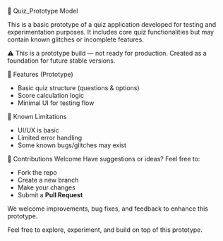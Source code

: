 🧪 Quiz_Prototype Model

This is a basic prototype of a quiz application developed for testing and experimentation purposes. It includes core quiz functionalities but may contain known glitches or incomplete features.

⚠️ This is a prototype build — not ready for production. Created as a foundation for future stable versions.

🔧 Features (Prototype)
- Basic quiz structure (questions & options)
- Score calculation logic
- Minimal UI for testing flow

🚧 Known Limitations
- UI/UX is basic
- Limited error handling
- Some known bugs/glitches may exist

🙌 Contributions Welcome
Have suggestions or ideas? Feel free to:
- Fork the repo
- Create a new branch
- Make your changes
- Submit a **Pull Request**

We welcome improvements, bug fixes, and feedback to enhance this prototype.

Feel free to explore, experiment, and build on top of this prototype.
